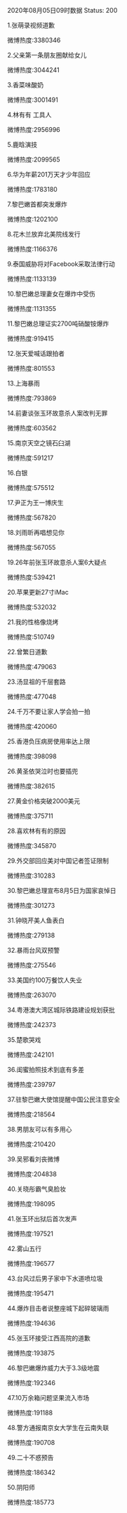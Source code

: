 2020年08月05日09时数据
Status: 200

1.张萌录视频道歉

微博热度:3380346

2.父亲第一条朋友圈献给女儿

微博热度:3044241

3.香菜味酸奶

微博热度:3001491

4.林有有 工具人

微博热度:2956996

5.鹿晗演技

微博热度:2099565

6.华为年薪201万天才少年回应

微博热度:1783180

7.黎巴嫩首都突发爆炸

微博热度:1202100

8.花木兰放弃北美院线发行

微博热度:1166376

9.泰国威胁将对Facebook采取法律行动

微博热度:1133139

10.黎巴嫩总理妻女在爆炸中受伤

微博热度:1131355

11.黎巴嫩总理证实2700吨硝酸铵爆炸

微博热度:919415

12.张天爱喊话跟拍者

微博热度:801553

13.上海暴雨

微博热度:793869

14.前妻谈张玉环故意杀人案改判无罪

微博热度:603562

15.南京天空之镜石臼湖

微博热度:591217

16.白银

微博热度:575512

17.尹正为王一博庆生

微博热度:567820

18.刘雨昕再唱想见你

微博热度:567055

19.26年前张玉环故意杀人案6大疑点

微博热度:539421

20.苹果更新27寸iMac

微博热度:532032

21.我的性格像烧烤

微博热度:510749

22.曾繁日道歉

微博热度:479063

23.汤显祖的千层套路

微博热度:477048

24.千万不要让家人学会拍一拍

微博热度:420060

25.香港负压病房使用率达上限

微博热度:398098

26.黄圣依哭泣时也要插兜

微博热度:382615

27.黄金价格突破2000美元

微博热度:375711

28.喜欢林有有的原因

微博热度:345870

29.外交部回应美对中国记者签证限制

微博热度:310283

30.黎巴嫩总理宣布8月5日为国家哀悼日

微博热度:301273

31.钟晓芹美人鱼表白

微博热度:279138

32.暴雨台风双预警

微博热度:275546

33.美国约100万餐饮人失业

微博热度:263070

34.粤港澳大湾区城际铁路建设规划获批

微博热度:242373

35.楚歌哭戏

微博热度:242101

36.闺蜜拍照技术到底有多差

微博热度:239797

37.驻黎巴嫩大使馆提醒中国公民注意安全

微博热度:218564

38.男朋友可以有多用心

微博热度:210420

39.吴邪看刘丧微博

微博热度:204838

40.关晓彤霸气臭脸妆

微博热度:198095

41.张玉环出狱后首次发声

微博热度:197521

42.雾山五行

微博热度:196577

43.台风过后男子家中下水道喷垃圾

微博热度:195471

44.爆炸目击者说整座城下起碎玻璃雨

微博热度:194636

45.张玉环接受江西高院的道歉

微博热度:193875

46.黎巴嫩爆炸威力大于3.3级地震

微博热度:192346

47.10万余箱问题坚果流入市场

微博热度:191188

48.警方通报南京女大学生在云南失联

微博热度:190708

49.二十不惑预告

微博热度:186342

50.阴阳师

微博热度:185773


